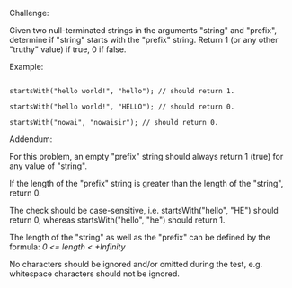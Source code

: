 Challenge:
Given two null-terminated strings in the arguments "string" and "prefix", determine if "string" starts with the "prefix" string. Return 1 (or any other "truthy" value) if true, 0 if false.

Example:
```
startsWith("hello world!", "hello"); // should return 1.
startsWith("hello world!", "HELLO"); // should return 0.
startsWith("nowai", "nowaisir"); // should return 0.
```

Addendum:
For this problem, an empty "prefix" string should always return 1 (true) for any value of "string".

If the length of the "prefix" string is greater than the length of the "string", return 0.

The check should be case-sensitive, i.e. startsWith("hello", "HE") should return 0, whereas startsWith("hello", "he") should return 1.

The length of the "string" as well as the "prefix" can be defined by the formula: <i>0 <= length < +Infinity</i>

No characters should be ignored and/or omitted during the test, e.g. whitespace characters should not be ignored.